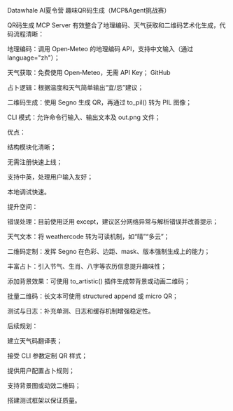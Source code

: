 Datawhale AI夏令营 趣味QR码生成（MCP&Agent挑战赛）

QR码生成 MCP Server 有效整合了地理编码、天气获取和二维码艺术化生成，代码流程清晰：

地理编码：调用 Open‑Meteo 的地理编码 API，支持中文输入（通过 language="zh"）；

天气获取：免费使用 Open‑Meteo，无需 API Key；
GitHub

占卜逻辑：根据温度和天气简单输出“宜/忌”建议；

二维码生成：使用 Segno 生成 QR，再通过 to_pil() 转为 PIL 图像；

CLI 模式：允许命令行输入、输出文本及 out.png 文件；

优点：

结构模块化清晰；

无需注册快速上线；

支持中英，处理用户输入友好；

本地调试快速。

提升空间：

错误处理：目前使用泛用 except，建议区分网络异常与解析错误并改善提示；

天气文本：将 weathercode 转为可读机制，如“晴”“多云”；

二维码定制：发挥 Segno 在色彩、边距、mask、版本强制生成上的能力；

丰富占卜：引入节气、生肖、八字等农历信息提升趣味性；

添加背景效果：可使用 to_artistic() 插件生成带背景或动画二维码；

批量二维码：长文本可使用 structured append 或 micro QR；

测试与日志：补充单测、日志和缓存机制增强稳定性。

后续规划：

建立天气码翻译表；

接受 CLI 参数定制 QR 样式；

提供用户配置占卜规则；

支持背景图或动效二维码；

搭建测试框架以保证质量。
